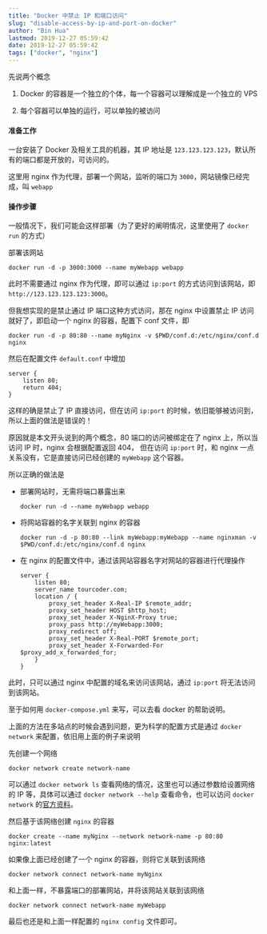 ```yaml
---
title: "Docker 中禁止 IP 和端口访问"
slug: "disable-access-by-ip-and-port-on-docker"
author: "Bin Hua"
lastmod: 2019-12-27 05:59:42
date: 2019-12-27 05:59:42
tags: ["docker", "nginx"]
---
```


先说两个概念

1. Docker 的容器是一个独立的个体，每一个容器可以理解成是一个独立的 VPS

2. 每个容器可以单独的运行，可以单独的被访问

#### 准备工作

一台安装了 Docker 及相关工具的机器，其 IP 地址是 `123.123.123.123`，默认所有的端口都是开放的，可访问的。

这里用 nginx 作为代理，部署一个网站，监听的端口为 `3000`，网站镜像已经完成，叫 `webapp`

#### 操作步骤

一般情况下，我们可能会这样部署（为了更好的阐明情况，这里使用了 `docker run` 的方式）

部署该网站

```
docker run -d -p 3000:3000 --name myWebapp webapp
```

此时不需要通过 nginx 作为代理，即可以通过 `ip:port` 的方式访问到该网站，即 `http://123.123.123.123:3000`。

但我想实现的是禁止通过 IP 端口这种方式访问，那在 nginx 中设置禁止 IP 访问就好了，即启动一个 nginx 的容器，配置下 conf 文件，即

```
docker run -d -p 80:80 --name myNginx -v $PWD/conf.d:/etc/nginx/conf.d nginx
```

然后在配置文件 `default.conf` 中增加

```
server {
    listen 80;
    return 404;
}
```

这样的确是禁止了 IP 直接访问，但在访问 `ip:port` 的时候，依旧能够被访问到，所以上面的做法是错误的！

原因就是本文开头说到的两个概念，80 端口的访问被绑定在了 nginx 上，所以当访问 IP 时，nginx 会根据配置返回 404， 但在访问 `ip:port` 时，和 nginx 一点关系没有，它是直接访问已经创建的 `myWebapp` 这个容器。

所以正确的做法是

-  部署网站时，无需将端口暴露出来

    ```
    docker run -d --name myWebapp webapp
    ```
    
- 将网站容器的名字关联到 nginx 的容器

    ```
    docker run -d -p 80:80 --link myWebapp:myWebapp --name nginxman -v $PWD/conf.d:/etc/nginx/conf.d nginx
    ```
    
- 在 nginx 的配置文件中，通过该网站容器名字对网站的容器进行代理操作

    ```
    server {
        listen 80;
        server_name tourcoder.com;
        location / {
            proxy_set_header X-Real-IP $remote_addr;
            proxy_set_header HOST $http_host;
            proxy_set_header X-NginX-Proxy true;
            proxy_pass http://myWebapp:3000;
            proxy_redirect off;
            proxy_set_header X-Real-PORT $remote_port;
            proxy_set_header X-Forwarded-For $proxy_add_x_forwarded_for;
        }
    }
    ```
    
此时，只可以通过 nginx 中配置的域名来访问该网站，通过 `ip:port` 将无法访问到该网站。

至于如何用 `docker-compose.yml` 来写，可以去看 docker 的帮助说明。

上面的方法在多站点的时候会遇到问题，更为科学的配置方式是通过 `docker network` 来配置，依旧用上面的例子来说明

先创建一个网络

```
docker network create network-name
```

可以通过 `docker network ls` 查看网络的情况，这里也可以通过参数给设置网络的 IP 等，具体可以通过 `docker network --help` 查看命令，也可以访问 `docker network` 的[官方资料](https://docs.docker.com/engine/reference/commandline/network/)。

然后基于该网络创建 `nginx` 的容器

```
docker create --name myNginx --network network-name -p 80:80 nginx:latest
```

如果像上面已经创建了一个 nginx 的容器，则将它关联到该网络

```
docker network connect network-name myNginx
```

和上面一样，不暴露端口的部署网站，并将该网站关联到该网络

```
docker network connect network-name myWebapp
```

最后也还是和上面一样配置的 `nginx config` 文件即可。